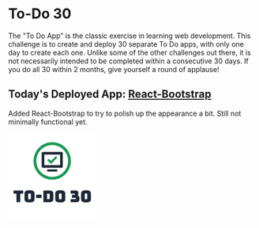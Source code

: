 # To-Do 30

The "To Do App" is the classic exercise in learning web development. This challenge is to create and deploy 30 separate To Do apps, with only one day to create each one. Unlike some of the other challenges out there, it is not necessarily intended to be completed within a consecutive 30 days. If you do all 30 within 2 months, give yourself a round of applause!

## Today's Deployed App: [React-Bootstrap](https://todo.elijahwilcott.com/02/)

Added React-Bootstrap to try to polish up the appearance a bit. Still not minimally functional yet.

![To-Do 30](https://github.com/ejw773/to-do-30/blob/main/public/to-do-30-flattened.png)
